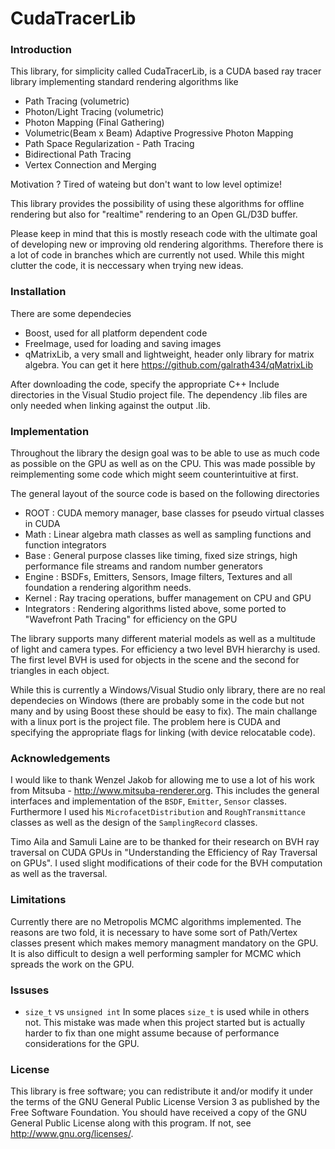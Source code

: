 # CudaTracerLib

### Introduction
This library, for simplicity called CudaTracerLib, is a CUDA based ray tracer library implementing standard rendering algorithms like

- Path Tracing (volumetric)
- Photon/Light Tracing (volumetric)
- Photon Mapping (Final Gathering)
- Volumetric(Beam x Beam) Adaptive Progressive Photon Mapping
- Path Space Regularization - Path Tracing
- Bidirectional Path Tracing
- Vertex Connection and Merging

Motivation ? Tired of wateing but don't want to low level optimize!

This library provides the possibility of using these algorithms for offline rendering but also for "realtime" rendering to an Open GL/D3D buffer.

Please keep in mind that this is mostly reseach code with the ultimate goal of developing new or improving old rendering algorithms. Therefore there is a lot of code in branches which are currently not used. While this might clutter the code, it is neccessary when trying new ideas.


### Installation
There are some dependecies

- Boost, used for all platform dependent code
- FreeImage, used for loading and saving images
- qMatrixLib, a very small and lightweight, header only library for matrix algebra. You can get it here https://github.com/galrath434/qMatrixLib

After downloading the code, specify the appropriate C++ Include directories in the Visual Studio project file. The dependency .lib files are only needed when linking against the output .lib.


### Implementation
Throughout the library the design goal was to be able to use as much code as possible on the GPU as well as on the CPU. This was made possible by reimplementing some code which might seem counterintuitive at first.

The general layout of the source code is based on the following directories

- ROOT : CUDA memory manager, base classes for pseudo virtual classes in CUDA
- Math : Linear algebra math classes as well as sampling functions and function integrators
- Base : General purpose classes like timing, fixed size strings, high performance file streams and random number generators
- Engine : BSDFs, Emitters, Sensors, Image filters, Textures and all foundation a rendering algorithm needs.
- Kernel : Ray tracing operations, buffer management on CPU and GPU
- Integrators : Rendering algorithms listed above, some ported to "Wavefront Path Tracing" for efficiency on the GPU

The library supports many different material models as well as a multitude of light and camera types. For efficiency a two level BVH hierarchy is used. The first level BVH is used for objects in the scene and the second for triangles in each object.

While this is currently a Windows/Visual Studio only library, there are no real dependecies on Windows (there are probably some in the code but not many and by using Boost these should be easy to fix). The main challange with a linux port is the project file. The problem here is CUDA and specifying the appropriate flags for linking (with device relocatable code).


### Acknowledgements
I would like to thank Wenzel Jakob for allowing me to use a lot of his work from Mitsuba - http://www.mitsuba-renderer.org. This includes the general interfaces and implementation of the `BSDF`, `Emitter`, `Sensor` classes. Furthermore I used his `MicrofacetDistribution` and `RoughTransmittance` classes as well as the design of the `SamplingRecord` classes.

Timo Aila and Samuli Laine are to be thanked for their research on BVH ray traversal on CUDA GPUs in "Understanding the Efficiency of Ray Traversal on GPUs". I used slight modifications of their code for the BVH computation as well as the traversal.


### Limitations
Currently there are no Metropolis MCMC algorithms implemented. The reasons are two fold, it is necessary to have some sort of Path/Vertex classes present which makes memory managment mandatory on the GPU. It is also difficult to design a well performing sampler for MCMC which spreads the work on the GPU.


### Issuses
- `size_t` vs `unsigned int` In some places `size_t` is used while in others not. This mistake was made when this project started but is actually harder to fix than one might assume because of performance considerations for the GPU.


### License
This library is free software; you can redistribute it and/or modify it under the terms of the GNU General Public License Version 3 as published by the Free Software Foundation.
You should have received a copy of the GNU General Public License along with this program. If not, see <http://www.gnu.org/licenses/>.
